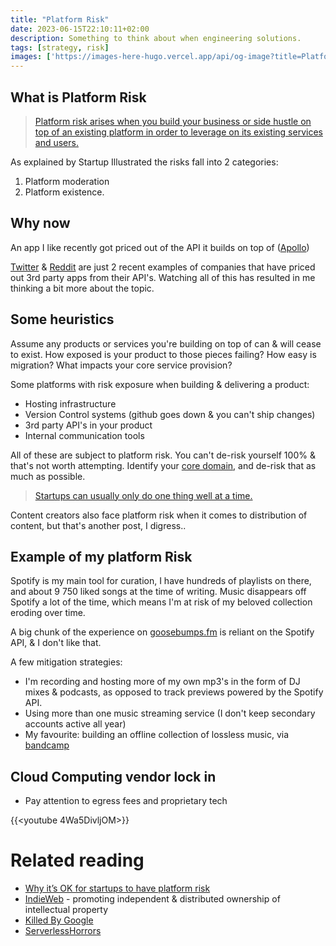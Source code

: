 ```yaml
---
title: "Platform Risk"
date: 2023-06-15T22:10:11+02:00
description: Something to think about when engineering solutions.
tags: [strategy, risk]
images: ['https://images-here-hugo.vercel.app/api/og-image?title=Platform%20Risk']
---
```


## What is Platform Risk
> [Platform risk arises when you build your business or side hustle on top of an existing platform in order to leverage on its existing services and users.](https://www.startupillustrated.com/Archive/Platform-Risk)

As explained by Startup Illustrated the risks fall into 2 categories:
1. Platform moderation
2. Platform existence.

## Why now
An app I like recently got priced out of the API it builds on top of ([Apollo](https://apolloapp.io/))

[Twitter](https://www.wired.co.uk/article/twitter-data-api-prices-out-nearly-everyone) & [Reddit](https://arstechnica.com/gadgets/2023/06/reddits-new-api-pricing-will-kill-off-apollo-on-june-30/) are just 2 recent examples of companies that have priced out 3rd party apps from their API's. Watching all of this has resulted in me thinking a bit more about the topic.

## Some heuristics
Assume any products or services you're building on top of can & will cease to exist. How exposed is your product to those pieces failing? How easy is migration? What impacts your core service provision?

Some platforms with risk exposure when building & delivering a product:
- Hosting infrastructure
- Version Control systems (github goes down & you can't ship changes)
- 3rd party API's in your product
- Internal communication tools

All of these are subject to platform risk. You can't de-risk yourself 100% & that's not worth attempting. Identify your [core domain](https://levelup.gitconnected.com/domain-and-core-domain-in-ddd-c49733fa8c74), and de-risk that as much as possible.

> [Startups can usually only do one thing well at a time.](https://medium.com/lightspeed-venture-partners/startups-can-only-do-one-thing-well-at-a-time-f2a4228f2323)

Content creators also face platform risk when it comes to distribution of content, but that's another post, I digress..

## Example of my platform Risk
Spotify is my main tool for curation, I have hundreds of playlists on there, and about 9 750 liked songs at the time of writing.
Music disappears off Spotify a lot of the time, which means I'm at risk of my beloved collection eroding over time.

A big chunk of the experience on [goosebumps.fm](https://goosebumps.fm) is reliant on the Spotify API, & I don't like that.

A few mitigation strategies:
- I'm recording and hosting more of my own mp3's in the form of DJ mixes & podcasts, as opposed to track previews powered by the Spotify API.
- Using more than one music streaming service (I don't keep secondary accounts active all year)
- My favourite: building an offline collection of lossless music, via [bandcamp](https://bandcamp.com)

## Cloud Computing vendor lock in
- Pay attention to egress fees and proprietary tech

{{<youtube 4Wa5DivljOM>}}

# Related reading
- [Why it’s OK for startups to have platform risk](https://medium.com/lightspeed-venture-partners/why-its-ok-for-startups-to-have-platform-risk-a3d70866cf13)
- [IndieWeb](https://indieweb.org/) - promoting independent & distributed ownership of intellectual property
- [Killed By Google](https://killedbygoogle.com/)
- [ServerlessHorrors](https://serverlesshorrors.com/)

